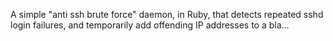 A simple "anti ssh brute force" daemon, in Ruby, that detects repeated
sshd login failures, and temporarily add offending IP addresses to a bla…
